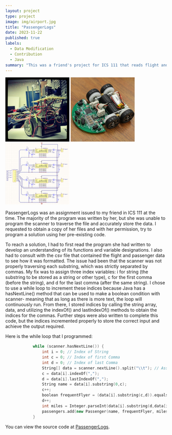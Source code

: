 ```yaml
---
layout: project
type: project
image: img/airport.jpg
title: "PassengerLogs"
date: 2023-11-22
published: true
labels:
  - Data Modification
  - Contribution
  - Java
summary: "This was a friend's project for ICS 111 that reads flight and passenger data from a file then modifies the data to output as desired on the console, the latter of which I programmed a fix for."
---
```


<div class="text-center p-4">
  <img width="200px" src="../img/micromouse/micromouse-robot.png" class="img-thumbnail" >
  <img width="200px" src="../img/micromouse/micromouse-robot-2.jpg" class="img-thumbnail" >
  <img width="200px" src="../img/micromouse/micromouse-circuit.png" class="img-thumbnail" >
</div>

PassengerLogs was an assignment issued to my friend in ICS 111 at the time. The majority of the program was written by her, but she was unable to program the scanner to traverse the file and accurately store the data. I requested to obtain a copy of her files and with her permission, try to program a solution using her pre-existing code.

To reach a solution, I had to first read the program she had written to develop an understanding of its functions and variable designations. I also had to consult with the csv file that contained the flight and passenger data to see how it was formatted. The issue had been that the scanner was not properly traversing each substring, which was strictly separated by commas. My fix was to assign three index variables: i for string (the substring to be stored as a string or other type), c for the first comma (before the string), and d for the last comma (after the same string). I chose to use a while loop to increment these indices because Java has a hasNextLine() method that can be used to make a boolean condition with scanner- meaning that as long as there is more text, the loop will continuously run. From there, I stored indices by calling the string array, data, and utilizing the indexOf() and lastIndexOf() methods to obtain the indices for the commas. Further steps were also written to complete this code, but the indices incremented properly to store the correct input and achieve the output required.

Here is the while loop that I programmed:

```cpp
            while (scanner.hasNextLine()) {
            	int i = 0; // Index of String
            	int c = 0; // Index of first Comma
            	int d = 0; // Index of last Comma
                String[] data = scanner.nextLine().split("\\t"); // Assuming tab-separated data
                c = data[i].indexOf(",");
                d = data[i].lastIndexOf(",");
                String name = data[i].substring(0,c);
                c++;
                boolean frequentFlyer = (data[i].substring(c,d)).equalsIgnoreCase("TRUE");
                d++;
                int miles = Integer.parseInt(data[i].substring(d,data[i].length()));
                passengers.add(new Passenger(name, frequentFlyer, miles));
            }
```

You can view the source code at [PassengerLogs](https://github.com/kngcr/PassengerLogs).
